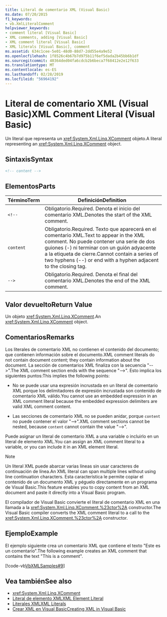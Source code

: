 ```yaml
---
title: Literal de comentario XML (Visual Basic)
ms.date: 07/20/2015
f1_keywords:
- vb.XmlLiteralComment
helpviewer_keywords:
- comment literal [Visual Basic]
- XML comments, adding [Visual Basic]
- XML comment literal [Visual Basic]
- XML literals [Visual Basic], comment
ms.assetid: 634c1cee-5e01-48d0-88d7-2dd55e4a9e52
ms.openlocfilehash: 1f8526c4b67b7d975b11f6ef5dada2b45bb6b1df
ms.sourcegitcommit: 40364ded04fa6cdcb2b6beca7f68412e2e12f633
ms.translationtype: MT
ms.contentlocale: es-ES
ms.lasthandoff: 02/28/2019
ms.locfileid: "56964192"
---
```

# <a name="xml-comment-literal-visual-basic"></a><span data-ttu-id="a7f63-102">Literal de comentario XML (Visual Basic)</span><span class="sxs-lookup"><span data-stu-id="a7f63-102">XML Comment Literal (Visual Basic)</span></span>
<span data-ttu-id="a7f63-103">Un literal que representa un <xref:System.Xml.Linq.XComment> objeto.</span><span class="sxs-lookup"><span data-stu-id="a7f63-103">A literal representing an <xref:System.Xml.Linq.XComment> object.</span></span>  
  
## <a name="syntax"></a><span data-ttu-id="a7f63-104">Sintaxis</span><span class="sxs-lookup"><span data-stu-id="a7f63-104">Syntax</span></span>  
  
```xml  
<!-- content -->  
```  
  
## <a name="parts"></a><span data-ttu-id="a7f63-105">Elementos</span><span class="sxs-lookup"><span data-stu-id="a7f63-105">Parts</span></span>  
  
|<span data-ttu-id="a7f63-106">Término</span><span class="sxs-lookup"><span data-stu-id="a7f63-106">Term</span></span>|<span data-ttu-id="a7f63-107">Definición</span><span class="sxs-lookup"><span data-stu-id="a7f63-107">Definition</span></span>|  
|---|---|  
|`<!--`|<span data-ttu-id="a7f63-108">Obligatorio.</span><span class="sxs-lookup"><span data-stu-id="a7f63-108">Required.</span></span> <span data-ttu-id="a7f63-109">Denota el inicio del comentario XML.</span><span class="sxs-lookup"><span data-stu-id="a7f63-109">Denotes the start of the XML comment.</span></span>|  
|`content`|<span data-ttu-id="a7f63-110">Obligatorio.</span><span class="sxs-lookup"><span data-stu-id="a7f63-110">Required.</span></span> <span data-ttu-id="a7f63-111">Texto que aparecerá en el comentario XML.</span><span class="sxs-lookup"><span data-stu-id="a7f63-111">Text to appear in the XML comment.</span></span> <span data-ttu-id="a7f63-112">No puede contener una serie de dos guiones (-) ni terminar con un guión adyacente a la etiqueta de cierre.</span><span class="sxs-lookup"><span data-stu-id="a7f63-112">Cannot contain a series of two hyphens (--) or end with a hyphen adjacent to the closing tag.</span></span>|  
|`-->`|<span data-ttu-id="a7f63-113">Obligatorio.</span><span class="sxs-lookup"><span data-stu-id="a7f63-113">Required.</span></span> <span data-ttu-id="a7f63-114">Denota el final del comentario XML.</span><span class="sxs-lookup"><span data-stu-id="a7f63-114">Denotes the end of the XML comment.</span></span>|  
  
## <a name="return-value"></a><span data-ttu-id="a7f63-115">Valor devuelto</span><span class="sxs-lookup"><span data-stu-id="a7f63-115">Return Value</span></span>  
 <span data-ttu-id="a7f63-116">Un objeto <xref:System.Xml.Linq.XComment>.</span><span class="sxs-lookup"><span data-stu-id="a7f63-116">An <xref:System.Xml.Linq.XComment> object.</span></span>  
  
## <a name="remarks"></a><span data-ttu-id="a7f63-117">Comentarios</span><span class="sxs-lookup"><span data-stu-id="a7f63-117">Remarks</span></span>  
 <span data-ttu-id="a7f63-118">Los literales de comentario XML no contienen el contenido del documento; que contienen información sobre el documento.</span><span class="sxs-lookup"><span data-stu-id="a7f63-118">XML comment literals do not contain document content; they contain information about the document.</span></span> <span data-ttu-id="a7f63-119">La sección de comentarios XML finaliza con la secuencia "-->".</span><span class="sxs-lookup"><span data-stu-id="a7f63-119">The XML comment section ends with the sequence "-->".</span></span> <span data-ttu-id="a7f63-120">Esto implica los siguientes puntos:</span><span class="sxs-lookup"><span data-stu-id="a7f63-120">This implies the following points:</span></span>  
  
-   <span data-ttu-id="a7f63-121">No se puede usar una expresión incrustada en un literal de comentario XML porque los delimitadores de expresión incrustada son contenido de comentario XML válido.</span><span class="sxs-lookup"><span data-stu-id="a7f63-121">You cannot use an embedded expression in an XML comment literal because the embedded expression delimiters are valid XML comment content.</span></span>  
  
-   <span data-ttu-id="a7f63-122">Las secciones de comentario XML no se pueden anidar, porque `content` no puede contener el valor "-->".</span><span class="sxs-lookup"><span data-stu-id="a7f63-122">XML comment sections cannot be nested, because `content` cannot contain the value "-->".</span></span>  
  
 <span data-ttu-id="a7f63-123">Puede asignar un literal de comentario XML a una variable o incluirlo en un literal de elemento XML.</span><span class="sxs-lookup"><span data-stu-id="a7f63-123">You can assign an XML comment literal to a variable, or you can include it in an XML element literal.</span></span>  
  
> [!NOTE]
>  <span data-ttu-id="a7f63-124">Un literal XML puede abarcar varias líneas sin usar caracteres de continuación de línea.</span><span class="sxs-lookup"><span data-stu-id="a7f63-124">An XML literal can span multiple lines without using line continuation characters.</span></span> <span data-ttu-id="a7f63-125">Esta característica le permite copiar el contenido de un documento XML y péguelo directamente en un programa de Visual Basic.</span><span class="sxs-lookup"><span data-stu-id="a7f63-125">This feature enables you to copy content from an XML document and paste it directly into a Visual Basic program.</span></span>  
  
 <span data-ttu-id="a7f63-126">El compilador de Visual Basic convierte el literal de comentario XML en una llamada a la <xref:System.Xml.Linq.XComment.%23ctor%2A> constructor.</span><span class="sxs-lookup"><span data-stu-id="a7f63-126">The Visual Basic compiler converts the XML comment literal to a call to the <xref:System.Xml.Linq.XComment.%23ctor%2A> constructor.</span></span>  
  
## <a name="example"></a><span data-ttu-id="a7f63-127">Ejemplo</span><span class="sxs-lookup"><span data-stu-id="a7f63-127">Example</span></span>  
 <span data-ttu-id="a7f63-128">El ejemplo siguiente crea un comentario XML que contiene el texto "Este es un comentario".</span><span class="sxs-lookup"><span data-stu-id="a7f63-128">The following example creates an XML comment that contains the text "This is a comment".</span></span>  
  
 [!code-vb[VbXMLSamples#9](~/samples/snippets/visualbasic/VS_Snippets_VBCSharp/VbXMLSamples/VB/XMLSamples4.vb#9)]  
  
## <a name="see-also"></a><span data-ttu-id="a7f63-129">Vea también</span><span class="sxs-lookup"><span data-stu-id="a7f63-129">See also</span></span>
- <xref:System.Xml.Linq.XComment>
- [<span data-ttu-id="a7f63-130">Literal de elemento XML</span><span class="sxs-lookup"><span data-stu-id="a7f63-130">XML Element Literal</span></span>](../../../visual-basic/language-reference/xml-literals/xml-element-literal.md)
- [<span data-ttu-id="a7f63-131">Literales XML</span><span class="sxs-lookup"><span data-stu-id="a7f63-131">XML Literals</span></span>](../../../visual-basic/language-reference/xml-literals/index.md)
- [<span data-ttu-id="a7f63-132">Crear XML en Visual Basic</span><span class="sxs-lookup"><span data-stu-id="a7f63-132">Creating XML in Visual Basic</span></span>](../../../visual-basic/programming-guide/language-features/xml/creating-xml.md)
